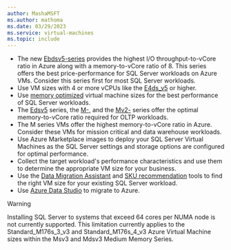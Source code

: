 ```yaml
---
author: MashaMSFT
ms.author: mathoma
ms.date: 03/29/2023
ms.service: virtual-machines
ms.topic: include
---
```

- The new [Ebdsv5-series](/azure/virtual-machines/ebdsv5-ebsv5-series#ebdsv5-series) provides the highest I/O throughput-to-vCore ratio in Azure along with a memory-to-vCore ratio of 8. This series offers the best price-performance for SQL Server workloads on Azure VMs. Consider this series first for most SQL Server workloads.
- Use VM sizes with 4 or more vCPUs like the [E4ds_v5](/azure/virtual-machines/edv5-edsv5-series#edsv5-series) or higher.
- Use [memory optimized](/azure/virtual-machines/sizes-memory) virtual machine sizes for the best performance of SQL Server workloads.
- The [Edsv5](/azure/virtual-machines/edv5-edsv5-series#edsv5-series) series, the [M-](/azure/virtual-machines/m-series), and the [Mv2-](/azure/virtual-machines/mv2-series) series offer the optimal memory-to-vCore ratio required for OLTP workloads.
- The M series VMs offer the highest memory-to-vCore ratio in Azure. Consider these VMs for mission critical and data warehouse workloads.
- Use Azure Marketplace images to deploy your SQL Server Virtual Machines as the SQL Server settings and storage options are configured for optimal performance.
- Collect the target workload's performance characteristics and use them to determine the appropriate VM size for your business.
- Use the [Data Migration Assistant](https://www.microsoft.com/download/details.aspx?id=53595) and [SKU recommendation](/sql/dma/dma-sku-recommend-sql-db) tools to find the right VM size for your existing SQL Server workload.
- Use [Azure Data Studio](/azure/dms/tutorial-sql-server-to-virtual-machine-online-ads) to migrate to Azure.

> [!WARNING]
> Installing SQL Server to systems that exceed 64 cores per NUMA node is not currently supported. This limitation currently applies to the Standard_M176s_3_v3 and Standard_M176s_4_v3 Azure Virtual Machine sizes within the Msv3 and Mdsv3 Medium Memory Series.
> 
